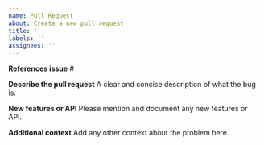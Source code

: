 ```yaml
---
name: Pull Request
about: Create a new pull request
title: ''
labels: ''
assignees: ''
---
```


**References issue**
\#

**Describe the pull request**
A clear and concise description of what the bug is.

**New features or API**
Please mention and document any new features or API.

**Additional context**
Add any other context about the problem here.
